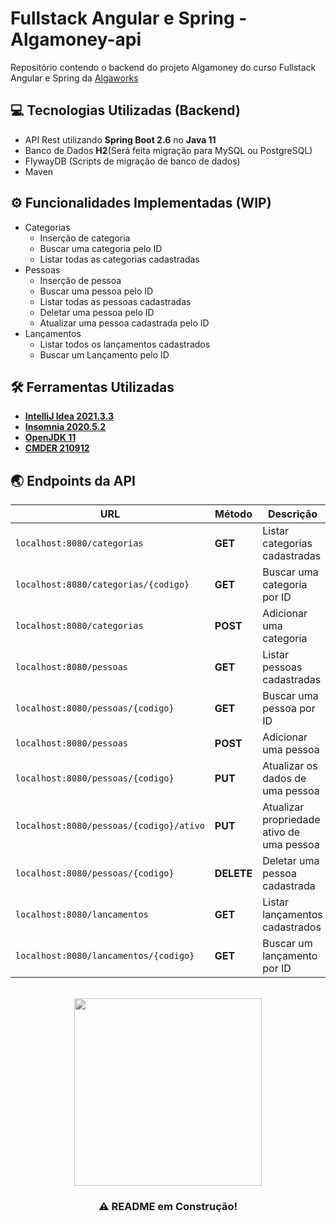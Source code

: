 # Fullstack Angular e Spring - Algamoney-api

Repositório contendo o backend do projeto Algamoney do curso Fullstack Angular e Spring da [Algaworks](https://www.algaworks.com/)

## 💻 Tecnologias Utilizadas (Backend)

* API Rest utilizando **Spring Boot 2.6** no **Java 11**
* Banco de Dados **H2**(Será feita migração para MySQL ou PostgreSQL)
* FlywayDB (Scripts de migração de banco de dados)
* Maven

## ⚙ Funcionalidades Implementadas (WIP)

* Categorias
  * Inserção de categoria
  * Buscar uma categoria pelo ID
  * Listar todas as categorias cadastradas
* Pessoas
  * Inserção de pessoa
  * Buscar uma pessoa pelo ID
  * Listar todas as pessoas cadastradas
  * Deletar uma pessoa pelo ID
  * Atualizar uma pessoa cadastrada pelo ID
* Lançamentos
  * Listar todos os lançamentos cadastrados
  * Buscar um Lançamento pelo ID

## 🛠 Ferramentas Utilizadas

* [**IntelliJ Idea 2021.3.3**](https://www.jetbrains.com/pt-br/idea/)
* [**Insomnia 2020.5.2**](https://insomnia.rest/)
* [**OpenJDK 11**](https://adoptopenjdk.net/)
* [**CMDER 210912**](https://cmder.net/)



## 🌏 Endpoints da API

| URL                                     | Método     | Descrição                                 |
|-----------------------------------------|------------|-------------------------------------------|
| `localhost:8080/categorias`             | **GET**    | Listar categorias cadastradas             |
| `localhost:8080/categorias/{codigo}`    | **GET**    | Buscar uma categoria por ID               |
| `localhost:8080/categorias`             | **POST**   | Adicionar uma categoria                   |
| `localhost:8080/pessoas`                | **GET**    | Listar pessoas cadastradas                |
| `localhost:8080/pessoas/{codigo}`       | **GET**    | Buscar uma pessoa por ID                  |
| `localhost:8080/pessoas`                | **POST**   | Adicionar uma pessoa                      |
| `localhost:8080/pessoas/{codigo}`       | **PUT**    | Atualizar os dados de uma pessoa          |
| `localhost:8080/pessoas/{codigo}/ativo` | **PUT**    | Atualizar propriedade ativo de uma pessoa |
| `localhost:8080/pessoas/{codigo}`       | **DELETE** | Deletar uma pessoa cadastrada             |
| `localhost:8080/lancamentos`            | **GET**    | Listar lançamentos cadastrados            |
| `localhost:8080/lancamentos/{codigo}`   | **GET**    | Buscar um lançamento por ID               |

<br>
<div id="header" align="center">
  <img src="https://media.giphy.com/media/13HgwGsXF0aiGY/giphy.gif" width="300"/>
</div>

<h3 align="center"> ⚠ README em Construção! </h3>

